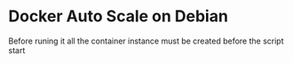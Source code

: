 # Docker Auto Scale on Debian

Before runing it all the container instance must be created before the script start
